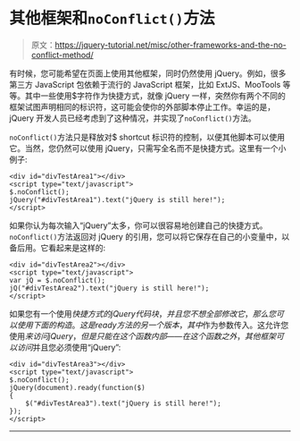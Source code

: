 # 其他框架和`noConflict()`方法

> 原文：<https://jquery-tutorial.net/misc/other-frameworks-and-the-no-conflict-method/>

有时候，您可能希望在页面上使用其他框架，同时仍然使用 jQuery。例如，很多第三方 JavaScript 包依赖于流行的 JavaScript 框架，比如 ExtJS、MooTools 等等。其中一些使用$字符作为快捷方式，就像 jQuery 一样，突然你有两个不同的框架试图声明相同的标识符，这可能会使你的外部脚本停止工作。幸运的是，jQuery 开发人员已经考虑到了这种情况，并实现了`noConflict()`方法。

`noConflict()`方法只是释放对$ shortcut 标识符的控制，以便其他脚本可以使用它。当然，您仍然可以使用 jQuery，只需写全名而不是快捷方式。这里有一个小例子:

```
<div id="divTestArea1"></div>
<script type="text/javascript">
$.noConflict();
jQuery("#divTestArea1").text("jQuery is still here!");
</script>
```

如果你认为每次输入“jQuery”太多，你可以很容易地创建自己的快捷方式。`noConflict()`方法返回对 jQuery 的引用，您可以将它保存在自己的小变量中，以备后用。它看起来是这样的:

```
<div id="divTestArea2"></div>
<script type="text/javascript">
var jQ = $.noConflict();
jQ("#divTestArea2").text("jQuery is still here!");
</script>
```

如果您有一个使用$快捷方式的 jQuery 代码块，并且您不想全部修改它，那么您可以使用下面的构造。这是 ready 方法的另一个版本，其中$作为参数传入。这允许您使用$来访问 jQuery，但是只能在这个函数内部——在这个函数之外，其他框架可以访问$并且您必须使用“jQuery”:

<input type="hidden" name="IL_IN_ARTICLE">

```
<div id="divTestArea3"></div>
<script type="text/javascript">
$.noConflict();
jQuery(document).ready(function($) 
{
	$("#divTestArea3").text("jQuery is still here!");
});
</script>
```

* * *